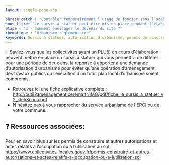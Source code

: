 ```yaml
---
layout: single-page-app

phrase_catch : "Contrôler temporairement l'usage du foncier sans l'acquérir"
sous_titre: "Le sursis à statuer peut être mis en place pendant l'élaboration du PLU(i) pour une durée de 2 ans."
etape : "3 - comment envisager le devenir du site ?"
thematique : "Urbanisme réglementaire"
keywords: Sursis à statuer, autorisation d'urbanisme, permis de construire, différer
---
```


💡 Saviez-vous que les collectivités ayant un PLU(i) en cours d'élaboration peuvent mettre en place un sursis à statuer qui vous permettra de différer pour une période de deux ans, la réponse à apporter à une demande d’autorisation d’urbanisme pour éviter qu’une opération d’aménagement, des travaux publics ou l’exécution d’un futur plan local d’urbanisme soient compromis.


- Retrouvez ici une fiche explicative complète : http://outil2amenagement.cerema.fr/IMG/pdf/fiche_le_sursis_a_statuer_v2_cle58caca.pdf
- N'hésitez pas à vous rapprocher du service urbanisme de l'EPCI ou de votre commune.

## ❓ Ressources associées:

Pour en savoir plus sur les permis de construire et autres autorisations et actes relatifs à l’occupation ou à l’utilisation du sol : https://www.collectivites-locales.gouv.fr/permis-construire-et-autres-autorisations-et-actes-relatifs-a-loccupation-ou-a-lutilisation-sol


